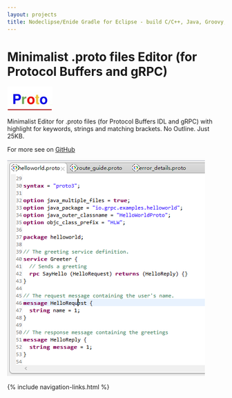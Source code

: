```yaml
---
layout: projects
title: Nodeclipse/Enide Gradle for Eclipse - build C/C++, Java, Groovy, Android projects in Eclipse
---
```


# Minimalist .proto files Editor (for Protocol Buffers and gRPC)

[![Proto](../img/list/protoEditor-logo.png)](http://marketplace.eclipse.org/marketplace-client-intro?mpc_install=3146377)

<p></p>

Minimalist Editor for .proto files (for Protocol Buffers IDL and gRPC) with highlight for keywords, strings and matching brackets. No Outline. Just 25KB.

For more see on [GitHub](https://github.com/Enide/polyglot-maven-editors#minimalist-proto-files-editor-for-protocol-buffers-and-grpc)

![](https://github.com/Enide/polyglot-maven-editors/raw/master/images/Minimalist-proto-files-Editor-screenshot.png)

{% include navigation-links.html %}
